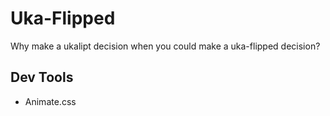 # Uka-Flipped

Why make a ukalipt decision when you could make a uka-flipped decision?

## Dev Tools

* Animate.css
